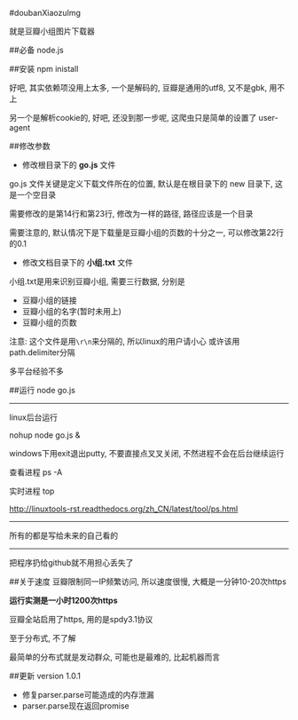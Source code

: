 #doubanXiaozuImg

就是豆瓣小组图片下载器

##必备
node.js

##安装
npm inistall

好吧, 其实依赖项没用上太多, 一个是解码的,
豆瓣是通用的utf8, 又不是gbk, 用不上

另一个是解析cookie的, 好吧, 还没到那一步呢,
这爬虫只是简单的设置了 user-agent

##修改参数
* 修改根目录下的 **go.js** 文件

go.js 文件关键是定义下载文件所在的位置,
默认是在根目录下的 new 目录下, 这是一个空目录

需要修改的是第14行和第23行, 修改为一样的路径, 
路径应该是一个目录

需要注意的, 默认情况下是下载量是豆瓣小组的页数的十分之一,
可以修改第22行的0.1

* 修改文档目录下的 **小组.txt** 文件

小组.txt是用来识别豆瓣小组, 需要三行数据, 分别是
* 豆瓣小组的链接
* 豆瓣小组的名字(暂时未用上)
* 豆瓣小组的页数

注意: 这个文件是用`\r\n`来分隔的, 所以linux的用户请小心
或许该用path.delimiter分隔

多平台经验不多

##运行
node go.js

---
linux后台运行

nohup node go.js &

windows下用exit退出putty, 不要直接点叉叉关闭,
不然进程不会在后台继续运行

查看进程
ps -A

实时进程
top

http://linuxtools-rst.readthedocs.org/zh_CN/latest/tool/ps.html

---
所有的都是写给未来的自己看的

---

把程序扔给github就不用担心丢失了

##关于速度
豆瓣限制同一IP频繁访问, 所以速度很慢,
大概是一分钟10-20次https

**运行实测是一小时1200次https**

豆瓣全站启用了https, 用的是spdy3.1协议

至于分布式, 不了解

最简单的分布式就是发动群众, 可能也是最难的,
比起机器而言

##更新
version 1.0.1
* 修复parser.parse可能造成的内存泄漏
* parser.parse现在返回promise
